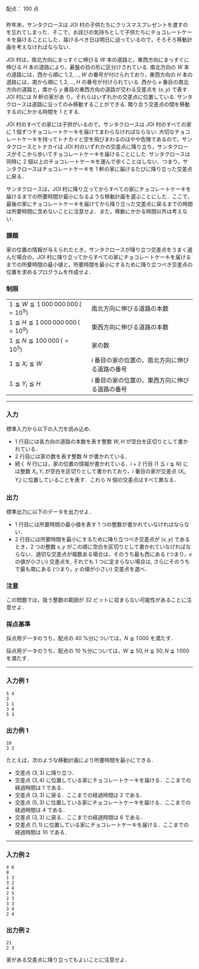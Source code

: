 配点： $100$ 点

###

昨年末，サンタクロースは JOI 村の子供たちにクリスマスプレゼントを渡すのを忘れてしまった．そこで，お詫びの気持ちとして子供たちにチョコレートケーキを届けることにした．届けるべき日は明日に迫っているので，そろそろ移動計画を考えなければならない．

JOI 村は，南北方向にまっすぐに伸びる $W$ 本の道路と，東西方向にまっすぐに伸びる $H$ 本の道路により，碁盤の目の形に区分けされている. 南北方向の $W$ 本の道路には，西から順に $1,2,\ldots,W$ の番号が付けられており，東西方向の $H$ 本の道路には，南から順に $1,2,\ldots,H$ の番号が付けられている. 西から $x$ 番目の南北方向の道路と，南から $y$ 番目の東西方向の道路が交わる交差点を $(x, y)$ で表す. JOI 村には $N$ 軒の家があ
り，それらはいずれかの交差点に位置している. サンタクロースは道路に沿ってのみ移動することができる. 隣り合う交差点の間を移動するのにかかる時間を $1$ とする.

JOI 村のすべての家には子供がいるので，サンタクロースは JOI 村のすべての家に $1$ 個ずつチョコレートケーキを届けてまわらなければならない. 大切なチョコレートケーキを持ってトナカイと空を飛びまわるのはやや危険であるので，サンタクロースとトナカイは JOI 村のいずれかの交差点に降り立ち，サンタクロースがそこから歩いてチョコレートケーキを届けることにした. サンタクロースは同時に $2$ 個以上のチョコレートケーキを運んで歩くことはしない．つまり，サンタクロースはチョコレートケーキを $1$ 軒の家に届けるたびに降り立った交差点に戻る．

サンタクロースは，JOI 村に降り立ってからすべての家にチョコレートケーキを届けるまでの所要時間が最小になるような移動計画を選ぶことにした．ここで，最後の家にチョコレートケーキを届けてから降り立った交差点に戻るまでの時間は所要時間に含めないことに注意せよ．また，移動にかかる時間以外は考えない．

### 課題

家の位置の情報が与えられたとき，サンタクロースが降り立つ交差点をうまく選んだ場合の，JOI 村に降り立ってからすべての家にチョコレートケーキを届けるまでの所要時間の最小値と，所要時間を最小にするために降り立つべき交差点の位置を求めるプログラムを作成せよ．

### 制限

|||
|---|---|
|$1\leqq W\leqq 1\,000\,000\,000\,(=10^9)$&emsp;|南北方向に伸びる道路の本数|
|$1\leqq H\leqq 1\,000\,000\,000\,(=10^9)$&emsp;|東西方向に伸びる道路の本数|
|$1 \leqq N \leqq 100\,000\, (=10^5)$&emsp;|家の数|
|$1 \leqq X_i \leqq W$&emsp;| $i$ 番目の家の位置の，南北方向に伸びる道路の番号|
|$1 \leqq Y_i \leqq H$&emsp;| $i$ 番目の家の位置の，東西方向に伸びる道路の番号|

---

### 入力

標準入力から以下の入力を読み込め．

- $1$ 行目には各方向の道路の本数を表す整数 $W, H$ が空白を区切りとして書かれている．
- $2$ 行目には家の数を表す整数 $N$ が書かれている．
- 続く $N$ 行には，家の位置の情報が書かれている．$i + 2$ 行目 $(1 \leqq i \leqq N)$ には整数 $X_i,Y_i$ が空白を区切りとして書かれており，$i$ 番目の家が交差点 $(X_i, Y_i)$ に位置していることを表す．これら $N$ 個の交差点はすべて異なる．

### 出力

標準出力に以下のデータを出力せよ．

- $1$ 行目には所要時間の最小値を表す $1$ つの整数が書かれていなければならない．
- $2$ 行目には所要時間を最小にするために降り立つべき交差点が $(x, y)$ であるとき，$2$ つの整数 $x, y$ がこの順に空白を区切りとして書かれていなければならない．適切な交差点が複数ある場合は，そのうち最も西にある (つまり，$x$ の値が小さい) 交差点を, それでも $1$ つに定まらない場合は, さらにそのうちで最も南にある (つまり，$y$ の値が小さい) 交差点を選べ．

### 注意

この問題では，扱う整数の範囲が $32$ ビットに収まらない可能性があることに注意せよ．

### 採点基準

採点用データのうち，配点の $40$ %分については，$N \leqq 1\,000$ を満たす．

採点用データのうち，配点の $10$ %分については，$W\leqq 50,H\leqq 50,N\leqq 1\,000$ を満たす．

---

### 入力例 1

~~~
5 4
3
1 1
3 4
5 3
~~~

### 出力例 1

~~~
10
3 3
~~~

たとえば，次のような移動計画により所要時間を最小にできる．

- 交差点 $(3, 3)$ に降り立つ．
- 交差点 $(3, 4)$ に位置している家にチョコレートケーキを届ける．ここまでの経過時間は $1$ である．
- 交差点 $(3, 3)$ に戻る．ここまでの経過時間は $2$ である．
- 交差点 $(5, 3)$ に位置している家にチョコレートケーキを届ける．ここまでの経過時間は $4$ である．
- 交差点 $(3, 3)$ に戻る．ここまでの経過時間は $6$ である．
- 交差点 $(1, 1)$ に位置している家にチョコレートケーキを届ける．ここまでの経過時間は $10$ である．

---

### 入力例 2

~~~
4 6
8
1 3
3 2
4 4
2 5
2 3
3 3
3 4
2 4
~~~

### 出力例 2

~~~
21
2 3
~~~

家がある交差点に降り立ってもよいことに注意せよ．
